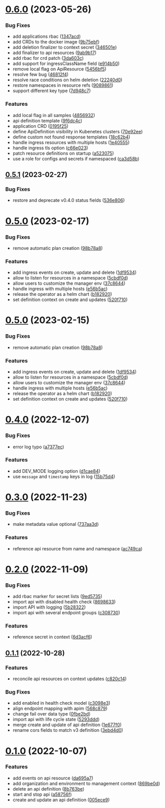 # [0.6.0](https://github.com/gravitee-io/gravitee-kubernetes-operator/compare/0.5.1...0.6.0) (2023-05-26)


### Bug Fixes

* add applications rbac ([1347acd](https://github.com/gravitee-io/gravitee-kubernetes-operator/commit/1347acd630ae840837466d8a180a6b744752e28c))
* add CRDs to the docker image ([9b75ebf](https://github.com/gravitee-io/gravitee-kubernetes-operator/commit/9b75ebfaf1151375a0fabe08dacf6493a9201b31))
* add deletion finalizer to context secret ([346501e](https://github.com/gravitee-io/gravitee-kubernetes-operator/commit/346501e350541fc69468ee7ec13e15402e2b1b19))
* add finalizer to api resources ([9ab9b17](https://github.com/gravitee-io/gravitee-kubernetes-operator/commit/9ab9b178cc4933d3474c32b145b7e9a8fc4d192c))
* add rbac for crd patch ([3da603c](https://github.com/gravitee-io/gravitee-kubernetes-operator/commit/3da603c05ffb65a3b2d1f99ff0f97a4cc444edef))
* add support for ingressClassName field ([e914b50](https://github.com/gravitee-io/gravitee-kubernetes-operator/commit/e914b504904f2ea44b89e088848be8228791e2ba))
* remove local flag on ApiResource ([5456bf5](https://github.com/gravitee-io/gravitee-kubernetes-operator/commit/5456bf540aa674128dd89c2908b6b125f8ba6bd0))
* resolve few bug ([46812f4](https://github.com/gravitee-io/gravitee-kubernetes-operator/commit/46812f4aea5897b923bc9512b701e6e483f6cc86))
* resolve race conditions on helm deletion ([22240d0](https://github.com/gravitee-io/gravitee-kubernetes-operator/commit/22240d09098739854ddeaab6b83cd6b0c51117d9))
* restore namespaces in resource refs ([9089861](https://github.com/gravitee-io/gravitee-kubernetes-operator/commit/9089861c635204ca2a96d766d1e49471ecbd1885))
* support different key type ([7d948c7](https://github.com/gravitee-io/gravitee-kubernetes-operator/commit/7d948c7369d2d293e6295abc68002ddefe06a333))


### Features

* add local flag in all samples ([4856932](https://github.com/gravitee-io/gravitee-kubernetes-operator/commit/4856932057248ef7c903605b3d7d5650a8588e52))
* api definition template ([9f6dc4c](https://github.com/gravitee-io/gravitee-kubernetes-operator/commit/9f6dc4c35d68c11703517864bb9904405aa1cdfb))
* application CRD ([0195f25](https://github.com/gravitee-io/gravitee-kubernetes-operator/commit/0195f25cac6c4d41be3dce1f7b1ffa029e7dc2b2))
* define ApiDefinition visibility in Kubenetes clusters ([70e92ee](https://github.com/gravitee-io/gravitee-kubernetes-operator/commit/70e92eef790f26f0eb4797fb10c45cbf8d60a72c))
* define custom not found response templates ([18c62b4](https://github.com/gravitee-io/gravitee-kubernetes-operator/commit/18c62b4dddd1542962c417a6f2d4a6cb11d2153f))
* handle ingress resources with multiple hosts ([1e40555](https://github.com/gravitee-io/gravitee-kubernetes-operator/commit/1e40555f5c39943e4154024703b8b1610ce42168))
* handle ingress tls option ([c66e023](https://github.com/gravitee-io/gravitee-kubernetes-operator/commit/c66e023a7152ecc1ae767d89a75619031204f52c))
* patch resource definitions on startup ([a523075](https://github.com/gravitee-io/gravitee-kubernetes-operator/commit/a52307530a1e3e705435f45fdfdf314f619b8bd2))
* use a role for configs and secrets if namespaced ([ca3d58b](https://github.com/gravitee-io/gravitee-kubernetes-operator/commit/ca3d58bf98dfbce34ae54bb4a668a06cc7c95bd7))

## [0.5.1](https://github.com/gravitee-io/gravitee-kubernetes-operator/compare/0.5.0...0.5.1) (2023-02-27)


### Bug Fixes

* restore and deprecate v0.4.0 status fields ([536e806](https://github.com/gravitee-io/gravitee-kubernetes-operator/commit/536e806b567cf6c36d7ed64cf615f12a6804cecc))

# [0.5.0](https://github.com/gravitee-io/gravitee-kubernetes-operator/compare/0.4.0...0.5.0) (2023-02-17)


### Bug Fixes

* remove automatic plan creation ([98b78a8](https://github.com/gravitee-io/gravitee-kubernetes-operator/commit/98b78a85b4b426c473a7d3504b6283311dc5d761))

### Features

* add ingress events on create, update and delete ([1df9534](https://github.com/gravitee-io/gravitee-kubernetes-operator/commit/1df9534b1c408e9491e9d8815f17b6ca16ffafea))
* allow to listen for resources in a namespace ([5cbdf0d](https://github.com/gravitee-io/gravitee-kubernetes-operator/commit/5cbdf0d824f36226c847a3876d6e28518baf03bb))
* allow users to customize the manager env ([37c8644](https://github.com/gravitee-io/gravitee-kubernetes-operator/commit/37c8644bed16fad2fc1552cc7f9e4b141da45fe3))
* handle ingress with multiple hosts ([e56b5ac](https://github.com/gravitee-io/gravitee-kubernetes-operator/commit/e56b5acb3d8b2078cc104f438e871b0cacdb065b))
* release the operator as a helm chart ([b182920](https://github.com/gravitee-io/gravitee-kubernetes-operator/commit/b182920ff8ffab87002f96236f933f64c7ed7b23))
* set definition context on create and updates ([520f710](https://github.com/gravitee-io/gravitee-kubernetes-operator/commit/520f710502c5cfc14984a51e675c960df4deb8da))

# [0.5.0](https://github.com/gravitee-io/gravitee-kubernetes-operator/compare/0.4.0...0.5.0) (2023-02-15)


### Bug Fixes

* remove automatic plan creation ([98b78a8](https://github.com/gravitee-io/gravitee-kubernetes-operator/commit/98b78a85b4b426c473a7d3504b6283311dc5d761))

### Features

* add ingress events on create, update and delete ([1df9534](https://github.com/gravitee-io/gravitee-kubernetes-operator/commit/1df9534b1c408e9491e9d8815f17b6ca16ffafea))
* allow to listen for resources in a namespace ([5cbdf0d](https://github.com/gravitee-io/gravitee-kubernetes-operator/commit/5cbdf0d824f36226c847a3876d6e28518baf03bb))
* allow users to customize the manager env ([37c8644](https://github.com/gravitee-io/gravitee-kubernetes-operator/commit/37c8644bed16fad2fc1552cc7f9e4b141da45fe3))
* handle ingress with multiple hosts ([e56b5ac](https://github.com/gravitee-io/gravitee-kubernetes-operator/commit/e56b5acb3d8b2078cc104f438e871b0cacdb065b))
* release the operator as a helm chart ([b182920](https://github.com/gravitee-io/gravitee-kubernetes-operator/commit/b182920ff8ffab87002f96236f933f64c7ed7b23))
* set definition context on create and updates ([520f710](https://github.com/gravitee-io/gravitee-kubernetes-operator/commit/520f710502c5cfc14984a51e675c960df4deb8da))

# [0.4.0](https://github.com/gravitee-io/gravitee-kubernetes-operator/compare/0.3.0...0.4.0) (2022-12-07)


### Bug Fixes

* error log typo ([a7377ec](https://github.com/gravitee-io/gravitee-kubernetes-operator/commit/a7377ec9ba2535307a3d435fa165fb7ed52ca629))


### Features

* add DEV_MODE logging option ([d1cae84](https://github.com/gravitee-io/gravitee-kubernetes-operator/commit/d1cae8487ad7627651e20026e40776087a3ff614))
* use `message` and `timestamp` keys in log ([15b75d4](https://github.com/gravitee-io/gravitee-kubernetes-operator/commit/15b75d483520e06eb245b4af8671d9f768564955))

# [0.3.0](https://github.com/gravitee-io/gravitee-kubernetes-operator/compare/0.2.0...0.3.0) (2022-11-23)


### Bug Fixes

* make metadata value optional ([737aa3d](https://github.com/gravitee-io/gravitee-kubernetes-operator/commit/737aa3dd31124c99ea9df6d1d13256a6dd76a024))


### Features

* reference api resource from name and namespace ([ac749ca](https://github.com/gravitee-io/gravitee-kubernetes-operator/commit/ac749caf7796ffcf9e7f44a532a28e20d56809bf))

# [0.2.0](https://github.com/gravitee-io/gravitee-kubernetes-operator/compare/0.1.1...0.2.0) (2022-11-09)


### Bug Fixes

* add rbac marker for secret lists ([9ed5735](https://github.com/gravitee-io/gravitee-kubernetes-operator/commit/9ed5735300acd5d208b485573a4915d0151bed6f))
* import api with disabled health check ([8698633](https://github.com/gravitee-io/gravitee-kubernetes-operator/commit/869863348960b00d7775088f7b988e0ae97a1e7f))
* import API with logging ([5b28322](https://github.com/gravitee-io/gravitee-kubernetes-operator/commit/5b2832235a4b57451c0aeabede356fd068014b50))
* import api with several endpoint groups ([c308730](https://github.com/gravitee-io/gravitee-kubernetes-operator/commit/c308730b5b1d66e375319d85646b254826f1c391))


### Features

* reference secret in context ([6d3acf6](https://github.com/gravitee-io/gravitee-kubernetes-operator/commit/6d3acf66b277fb00407096b0c862d472b93f45a3))

## [0.1.1](https://github.com/gravitee-io/gravitee-kubernetes-operator/compare/0.1.0...0.1.1) (2022-10-28)

### Features

* reconcile api resources on context updates ([c820c14](https://github.com/gravitee-io/gravitee-kubernetes-operator/commit/c820c1472d050e3676f3ff5823d1d530f31b5852))
  
### Bug Fixes

* add enabled in health check model ([c3098e3](https://github.com/gravitee-io/gravitee-kubernetes-operator/commit/c3098e3dd7e375c72697a14b64b6b0aaf3d94dd0))
* align endpoint mapping with apim ([568c879](https://github.com/gravitee-io/gravitee-kubernetes-operator/commit/568c8795a22345334a01273d115de7609043fac4))
* change fail over data type ([0fbe2bd](https://github.com/gravitee-io/gravitee-kubernetes-operator/commit/0fbe2bdd607fc431b92e428f94954e08a4fbe2a0))
* import api with life cycle state ([5293ddd](https://github.com/gravitee-io/gravitee-kubernetes-operator/commit/5293dddf5aee6f7373f3013e9bbeba7525ffd77c))
* merge create and update of api definition ([1e677f0](https://github.com/gravitee-io/gravitee-kubernetes-operator/commit/1e677f0de588eb4a37b1f59fd8ba384fcfbc6b52))
* rename cors fields to match v3 definition ([3ebd4d0](https://github.com/gravitee-io/gravitee-kubernetes-operator/commit/3ebd4d0cd3ee6f545f51e27e6fd087bfa618f7d5))

# [0.1.0](https://github.com/gravitee-io/gravitee-kubernetes-operator/compare/0.0.0...0.1.0) (2022-10-07)

### Features

* add events on api resource ([da695a7](https://github.com/gravitee-io/gravitee-kubernetes-operator/commit/da695a721e58ff5187484c258bb41ea8d9591434))
* add organization and environment to management context ([869be0d](https://github.com/gravitee-io/gravitee-kubernetes-operator/commit/869be0dc8cffbfc083e201b310a698921684423c))
* delete an api definition ([8b763be](https://github.com/gravitee-io/gravitee-kubernetes-operator/commit/8b763be49ec779fcdbd7682bbf41b4815060c4ea))
* start and stop api ([a58756f](https://github.com/gravitee-io/gravitee-kubernetes-operator/commit/a58756f276f06ec9e72de36847c6408719552895))
* create and update an api definition ([005ece9](https://github.com/gravitee-io/gravitee-kubernetes-operator/commit/005ece9c61744c5a3ebb1a449cbb935bfa1deb18))
